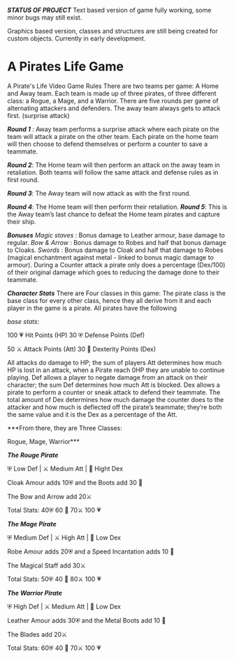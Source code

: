 ***STATUS OF PROJECT***
Text based version of game fully working, some minor bugs may still exist.

Graphics based version, classes and structures are still being created for custom objects. Currently in early development.



# A Pirates Life Game
A Pirate's Life Video Game Rules
There are two teams per game: A Home and Away team.
Each team is made up of three pirates, of three different class:                 a Rogue, a Mage, and a Warrior.
There are five rounds per game of alternating attackers and defenders. The away team always gets to attack first. (surprise attack)

***Round 1*** :	Away team performs a surprise attack where each pirate on the team will attack a pirate on the other team. Each pirate 
on the home team will then choose to defend themselves or perform a counter to save a teammate.

***Round 2***:	The Home team will then perform an attack on the away team in retaliation. Both teams will follow the same attack and defense rules as in first round.

***Round 3***:	The Away team will now attack as with the first round.

***Round 4***:	The Home team will then perform their retaliation.
***Round 5***:	This is the Away team’s last chance to defeat the Home team pirates and capture their ship.

***Bonuses***
_Magic staves_ : Bonus damage to Leather armour, base damage to regular.
_Bow & Arrow_ : Bonus damage to Robes and half that bonus damage to Cloaks.
_Swords_ : Bonus damage to Cloak and half that damage to Robes (magical enchantment against metal - linked to bonus magic damage to armour). 
During a Counter attack a pirate only does a percentage (Dex/100) of their original damage  which goes to reducing the damage done to their teammate. 


***Character Stats***
There are Four classes in this game: 
The pirate class is the base class for every other class, hence they all derive from it and each player in the game is a pirate. All pirates have the following 

_base stats_:     	

100 💗 Hit Points (HP) 	30 ⛨ Defense Points (Def)  

50 ⚔ Attack Points (Att)	30 🏃 Dexterity Points (Dex)

All attacks do damage to HP; the sum of players Att determines how much HP is lost in an attack, when a Pirate reach  0HP they are unable to continue playing. Def allows a player to negate damage from an attack on their character; the sum Def determines how much Att is blocked. Dex allows a pirate to perform a counter or sneak attack to defend their teammate. The total amount of Dex determines how much damage the counter does to the attacker and how much is deflected off the pirate’s teammate; they’re both the same value and it is the Dex as a percentage of the Att.

***From there, they are Three Classes:

   Rogue, Mage,  Warrior***

***The Rouge Pirate***

⛨ Low Def | ⚔ Medium Att | 🏃 Hight Dex

Cloak Amour adds 10⛨ and the Boots add 30 🏃

The Bow and Arrow add 20⚔

Total Stats: 40⛨      60 🏃      70⚔      100 💗


***The Mage Pirate***

⛨ Medium Def | ⚔ High Att | 🏃 Low Dex

Robe Amour adds 20⛨ and a Speed Incantation adds 10 🏃

The Magical Staff add 30⚔

Total Stats: 50⛨      40 🏃      80⚔      100 💗


***The Warrior Pirate***

⛨ High Def | ⚔ Medium Att | 🏃 Low Dex

Leather Amour adds 30⛨ and the Metal Boots add 10 🏃

The Blades add 20⚔

Total Stats: 60⛨      40 🏃      70⚔      100 💗
